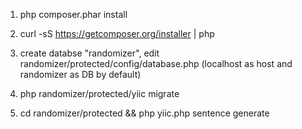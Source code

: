 1) php composer.phar install

2) curl -sS https://getcomposer.org/installer | php

3) create databse "randomizer", edit randomizer/protected/config/database.php (localhost as host and randomizer as DB by default)

4) php randomizer/protected/yiic migrate

5) cd randomizer/protected && php yiic.php sentence generate
